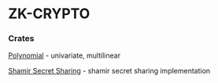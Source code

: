 # ZK-CRYPTO

### Crates

[Polynomial](/polynomial) - univariate, multilinear

[Shamir Secret Sharing](/shamir-secret-sharing) - shamir secret sharing implementation
